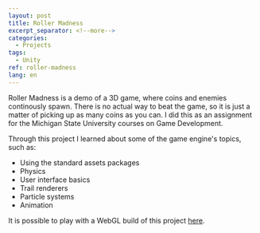```yaml
---
layout: post
title: Roller Madness
excerpt_separator: <!--more-->
categories:
  - Projects
tags:
  - Unity
ref: roller-madness
lang: en
---
```


Roller Madness is a demo of a 3D game, where coins and enemies continously spawn.
There is no actual way to beat the game, so it is just a matter of picking up as many coins as you can.
I did this as an assignment for the Michigan State University courses on Game Development.

<!--more-->

Through this project I learned about some of the game engine's topics, such as: 
* Using the standard assets packages
* Physics
* User interface basics
* Trail renderers
* Particle systems
* Animation

It is possible to play with a WebGL build of this project [here](/assets/webgl/roller-madness).
